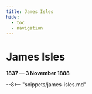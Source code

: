 ```yaml
---
title: James Isles 
hide:
  - toc
  - navigation 
---
```


# James Isles 

**1837 — 3 November 1888**

--8<-- "snippets/james-isles.md"
